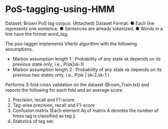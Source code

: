 # PoS-tagging-using-HMM

Dataset: Brown PoS tag corpus. (Attached)
Dataset Format:
● Each line represents one sentence.
● Sentences are already tokenized.
● Words in a line have the format word_tag.

The pos-tagger implements Viterbi algorithm with the following assumptions.
- Markov assumption length 1 : Probability of any state sk depends on its previous state only, i.e., P(sk|sk-1)
- Markov assumption length 2 : Probability of any state sk depends on its previous two states only, i.e., P(sk | sk-2,sk-1 )

Performs 3-fold cross validation on the dataset (Brown_Train.txt) and reports the following for each fold and an average score
1) Precision, recall and F1-score.
2) Tag-wise precision, recall and F1-score
3) Confusion matrix (Each element Aij of matrix A denotes the number of times tag is classified as tag j)
4) Statistics of tag set.
